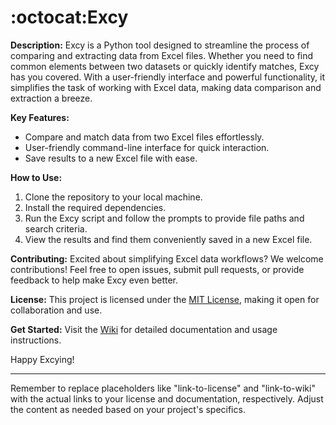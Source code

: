 # :octocat:Excy 

**Description:**
Excy is a Python tool designed to streamline the process of comparing and extracting data from Excel files. Whether you need to find common elements between two datasets or quickly identify matches, Excy has you covered. With a user-friendly interface and powerful functionality, it simplifies the task of working with Excel data, making data comparison and extraction a breeze.

**Key Features:**
- Compare and match data from two Excel files effortlessly.
- User-friendly command-line interface for quick interaction.
- Save results to a new Excel file with ease.

**How to Use:**
1. Clone the repository to your local machine.
2. Install the required dependencies.
3. Run the Excy script and follow the prompts to provide file paths and search criteria.
4. View the results and find them conveniently saved in a new Excel file.

**Contributing:**
Excited about simplifying Excel data workflows? We welcome contributions! Feel free to open issues, submit pull requests, or provide feedback to help make Excy even better.

**License:**
This project is licensed under the [MIT License](link-to-license), making it open for collaboration and use.

**Get Started:**
Visit the [Wiki](link-to-wiki) for detailed documentation and usage instructions.

Happy Excying!

---

Remember to replace placeholders like "link-to-license" and "link-to-wiki" with the actual links to your license and documentation, respectively. Adjust the content as needed based on your project's specifics.
